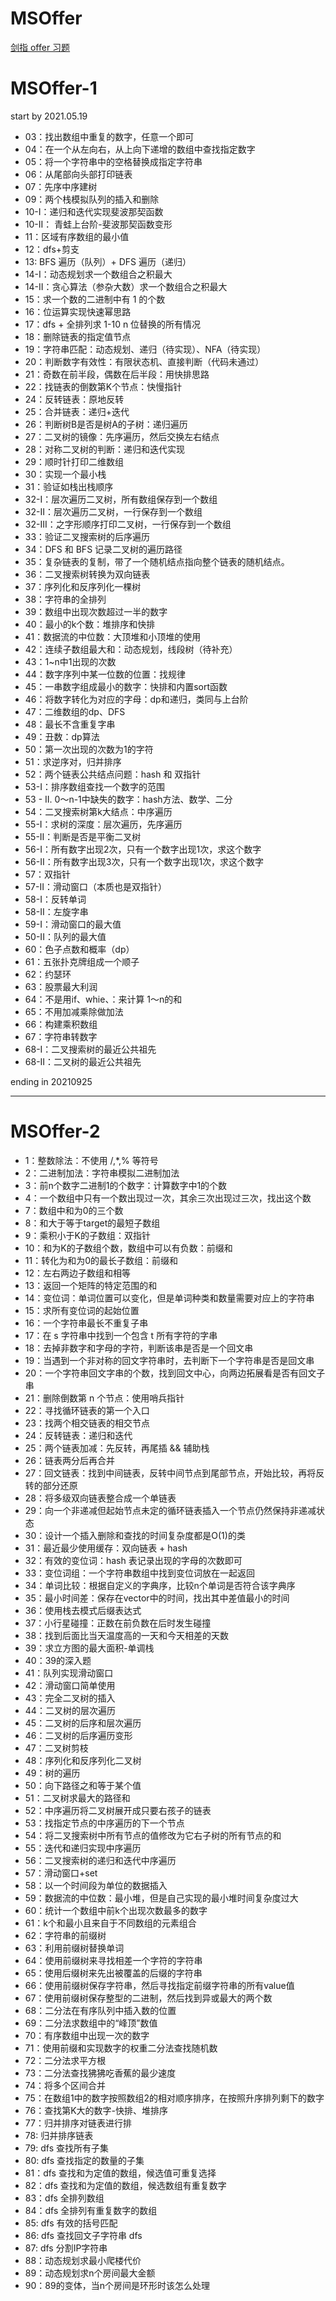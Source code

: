 # MSOffer
[剑指 offer 习题](https://leetcode-cn.com/problemset/lcof/)

# MSOffer-1

start by 2021.05.19
+ 03：找出数组中重复的数字，任意一个即可
+ 04：在一个从左向右，从上向下递增的数组中查找指定数字
+ 05：将一个字符串中的空格替换成指定字符串
+ 06：从尾部向头部打印链表
+ 07：先序中序建树
+ 09：两个栈模拟队列的插入和删除
+ 10-I：递归和迭代实现斐波那契函数
+ 10-II： 青蛙上台阶-斐波那契函数变形
+ 11：区域有序数组的最小值
+ 12：dfs+剪支
+ 13: BFS 遍历（队列）+ DFS 遍历（递归）
+ 14-I：动态规划求一个数组合之积最大
+ 14-II：贪心算法（参杂大数）求一个数组合之积最大
+ 15：求一个数的二进制中有 1 的个数
+ 16：位运算实现快速幂思路
+ 17：dfs + 全排列求 1-10 n 位替换的所有情况
+ 18：删除链表的指定值节点
+ 19：字符串匹配：动态规划、递归（待实现）、NFA（待实现）
+ 20：判断数字有效性：有限状态机、直接判断（代码未通过）
+ 21：奇数在前半段，偶数在后半段：用快排思路
+ 22：找链表的倒数第K个节点：快慢指针
+ 24：反转链表：原地反转
+ 25：合并链表：递归+迭代
+ 26：判断树B是否是树A的子树：递归遍历
+ 27：二叉树的镜像：先序遍历，然后交换左右结点
+ 28：对称二叉树的判断：递归和迭代实现
+ 29：顺时针打印二维数组
+ 30：实现一个最小栈
+ 31：验证如栈出栈顺序
+ 32-I：层次遍历二叉树，所有数组保存到一个数组
+ 32-II：层次遍历二叉树，一行保存到一个数组
+ 32-III：之字形顺序打印二叉树，一行保存到一个数组
+ 33：验证二叉搜索树的后序遍历
+ 34：DFS 和 BFS 记录二叉树的遍历路径
+ 35：复杂链表的复制，带了一个随机结点指向整个链表的随机结点。
+ 36：二叉搜索树转换为双向链表
+ 37：序列化和反序列化一棵树
+ 38：字符串的全排列
+ 39：数组中出现次数超过一半的数字
+ 40：最小的k个数：堆排序和快排
+ 41：数据流的中位数：大顶堆和小顶堆的使用
+ 42：连续子数组最大和：动态规划，线段树（待补充）
+ 43：1~n中1出现的次数
+ 44：数字序列中某一位数的位置：找规律
+ 45：一串数字组成最小的数字：快排和内置sort函数
+ 46：将数字转化为对应的字母：dp和递归，类同与上台阶
+ 47：二维数组的dp、DFS
+ 48：最长不含重复字串
+ 49：丑数：dp算法
+ 50：第一次出现的次数为1的字符
+ 51：求逆序对，归并排序
+ 52：两个链表公共结点问题：hash 和 双指针
+ 53-I：排序数组查找一个数字的范围
+ 53 - II. 0～n-1中缺失的数字：hash方法、数学、二分
+ 54：二叉搜索树第k大结点：中序遍历
+ 55-I：求树的深度：层次遍历，先序遍历
+ 55-II：判断是否是平衡二叉树
+ 56-I：所有数字出现2次，只有一个数字出现1次，求这个数字
+ 56-II：所有数字出现3次，只有一个数字出现1次，求这个数字
+ 57：双指针
+ 57-II：滑动窗口（本质也是双指针）
+ 58-I：反转单词
+ 58-II：左旋字串
+ 59-I：滑动窗口的最大值
+ 50-II：队列的最大值
+ 60：色子点数和概率（dp）
+ 61：五张扑克牌组成一个顺子
+ 62：约瑟环
+ 63：股票最大利润
+ 64：不是用if、whie、：来计算 1～n的和
+ 65：不用加减乘除做加法
+ 66：构建乘积数组
+ 67：字符串转数字
+ 68-I：二叉搜索树的最近公共祖先
+ 68-II：二叉树的最近公共祖先

ending in 20210925

---
# MSOffer-2
+ 1：整数除法：不使用 /,*,% 等符号
+ 2：二进制加法：字符串模拟二进制加法
+ 3：前n个数字二进制1的个数字：计算数字中1的个数
+ 4：一个数组中只有一个数出现过一次，其余三次出现过三次，找出这个数
+ 7：数组中和为0的三个数
+ 8：和大于等于target的最短子数组
+ 9：乘积小于K的子数组：双指针
+ 10：和为K的子数组个数，数组中可以有负数：前缀和
+ 11：转化为和为0的最长子数组：前缀和
+ 12：左右两边子数组和相等
+ 13：返回一个矩阵的特定范围的和
+ 14：变位词：单词位置可以变化，但是单词种类和数量需要对应上的字符串
+ 15：求所有变位词的起始位置
+ 16：一个字符串最长不重复子串
+ 17：在 s 字符串中找到一个包含 t 所有字符的字串
+ 18：去掉非数字和字母的字符，判断该串是否是一个回文串
+ 19：当遇到一个非对称的回文字符串时，去判断下一个字符串是否是回文串
+ 20：一个字符串回文字串的个数，找到回文中心，向两边拓展看是否有回文子串
+ 21：删除倒数第 n 个节点：使用哨兵指针
+ 22：寻找循环链表的第一个入口
+ 23：找两个相交链表的相交节点
+ 24：反转链表：递归和迭代
+ 25：两个链表加减：先反转，再尾插 && 辅助栈
+ 26：链表两分后再合并
+ 27：回文链表：找到中间链表，反转中间节点到尾部节点，开始比较，再将反转的部分还原
+ 28：将多级双向链表整合成一个单链表
+ 29：向一个非递减但起始节点未定的循环链表插入一个节点仍然保持非递减状态
+ 30：设计一个插入删除和查找的时间复杂度都是O(1)的类
+ 31：最近最少使用缓存：双向链表 + hash
+ 32：有效的变位词：hash 表记录出现的字母的次数即可
+ 33：变位词组：一个字符串数组中找到变位词放在一起返回
+ 34：单词比较：根据自定义的字典序，比较n个单词是否符合该字典序
+ 35：最小时间差：保存在vector<string>中的时间，找出其中差值最小的时间
+ 36：使用栈去模式后缀表达式
+ 37：小行星碰撞：正数在前负数在后时发生碰撞
+ 38：找到后面比当天温度高的一天和今天相差的天数
+ 39：求立方图的最大面积-单调栈
+ 40：39的深入题
+ 41：队列实现滑动窗口
+ 42：滑动窗口简单使用
+ 43：完全二叉树的插入
+ 44：二叉树的层次遍历
+ 45：二叉树的后序和层次遍历
+ 46：二叉树的后序遍历变形
+ 47：二叉树剪枝
+ 48：序列化和反序列化二叉树
+ 49：树的遍历
+ 50：向下路径之和等于某个值
+ 51：二叉树求最大的路径和
+ 52：中序遍历将二叉树展开成只要右孩子的链表
+ 53：找指定节点的中序遍历的下一个节点
+ 54：将二叉搜索树中所有节点的值修改为它右子树的所有节点的和
+ 55：迭代和递归实现中序遍历
+ 56：二叉搜索树的递归和迭代中序遍历
+ 57：滑动窗口+set
+ 58：以一个时间段为单位的数据插入
+ 59：数据流的中位数：最小堆，但是自己实现的最小堆时间复杂度过大
+ 60：统计一个数组中前k个出现次数最多的数字
+ 61：k个和最小且来自于不同数组的元素组合
+ 62：字符串的前缀树
+ 63：利用前缀树替换单词
+ 64：使用前缀树来寻找相差一个字符的字符串
+ 65：使用后缀树来先出被覆盖的后缀的字符串
+ 66：使用前缀树保存字符串，然后寻找指定前缀字符串的所有value值
+ 67：使用前缀树保存整型的二进制，然后找到异或最大的两个数 
+ 68：二分法在有序队列中插入数的位置
+ 69：二分法求数组中的“峰顶”数值
+ 70：有序数组中出现一次的数字
+ 71：使用前缀和实现数字的权重二分法查找随机数
+ 72：二分法求平方根
+ 73：二分法查找狒狒吃香蕉的最少速度
+ 74：将多个区间合并
+ 75：在数组1中的数字按照数组2的相对顺序排序，在按照升序排列剩下的数字
+ 76：查找第K大的数字-快排、堆排序
+ 77：归并排序对链表进行排
+ 78: 归并排序链表
+ 79: dfs 查找所有子集
+ 80: dfs 查找指定的数量的子集
+ 81：dfs 查找和为定值的数组，候选值可重复选择
+ 82：dfs 查找和为定值的数组，候选数组有重复数字
+ 83：dfs 全排列数组
+ 84：dfs 全排列有重复数字的数组
+ 85: dfs 有效的括号匹配
+ 86: dfs 查找回文子字符串 dfs
+ 87: dfs 分割IP字符串
+ 88：动态规划求最小爬楼代价
+ 89：动态规划求n个房间最大金额
+ 90：89的变体，当n个房间是环形时该怎么处理